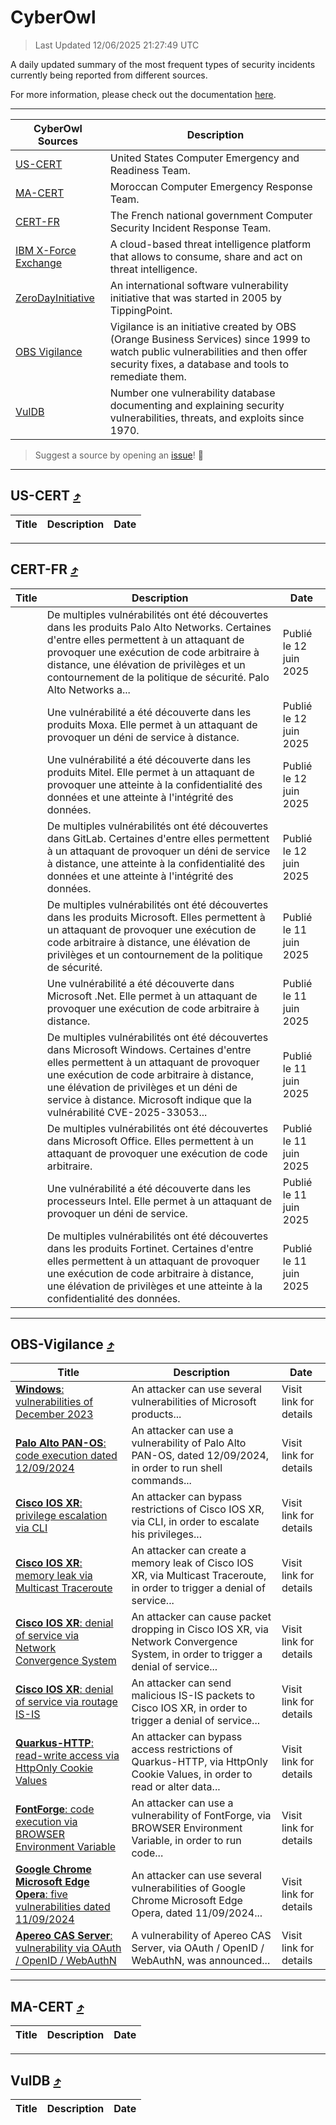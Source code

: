 
 <div id='top'></div>

# CyberOwl

 > Last Updated 12/06/2025 21:27:49 UTC
 
 A daily updated summary of the most frequent types of security incidents currently being reported from different sources.
 
 For more information, please check out the documentation [here](./docs/README.md).
 
 ---
 |CyberOwl Sources|Description|
 |---|---|
 |[US-CERT](#us-cert-arrow_heading_up)|United States Computer Emergency and Readiness Team.|
 |[MA-CERT](#ma-cert-arrow_heading_up)|Moroccan Computer Emergency Response Team.|
 |[CERT-FR](#cert-fr-arrow_heading_up)|The French national government Computer Security Incident Response Team.|
 |[IBM X-Force Exchange](#ibmcloud-arrow_heading_up)|A cloud-based threat intelligence platform that allows to consume, share and act on threat intelligence.|
 |[ZeroDayInitiative](#zerodayinitiative-arrow_heading_up)|An international software vulnerability initiative that was started in 2005 by TippingPoint.|
 |[OBS Vigilance](#obs-vigilance-arrow_heading_up)|Vigilance is an initiative created by OBS (Orange Business Services) since 1999 to watch public vulnerabilities and then offer security fixes, a database and tools to remediate them.|
 |[VulDB](#vuldb-arrow_heading_up)|Number one vulnerability database documenting and explaining security vulnerabilities, threats, and exploits since 1970.|
 
 > Suggest a source by opening an [issue](https://github.com/karimhabush/cyberowl/issues)! :raised_hands:
 ---

## US-CERT [:arrow_heading_up:](#cyberowl)

 |Title|Description|Date|
 |---|---|---|
 
 ---

## CERT-FR [:arrow_heading_up:](#cyberowl)

 |Title|Description|Date|
 |---|---|---|
 |[](https://www.cert.ssi.gouv.fr/avis/CERTFR-2025-AVI-0505/)|De multiples vulnérabilités ont été découvertes dans les produits Palo Alto Networks. Certaines d'entre elles permettent à un attaquant de provoquer une exécution de code arbitraire à distance, une élévation de privilèges et un contournement de la politique de sécurité. Palo Alto Networks a...|Publié le 12 juin 2025|
 |[](https://www.cert.ssi.gouv.fr/avis/CERTFR-2025-AVI-0504/)|Une vulnérabilité a été découverte dans les produits Moxa. Elle permet à un attaquant de provoquer un déni de service à distance.|Publié le 12 juin 2025|
 |[](https://www.cert.ssi.gouv.fr/avis/CERTFR-2025-AVI-0503/)|Une vulnérabilité a été découverte dans les produits Mitel. Elle permet à un attaquant de provoquer une atteinte à la confidentialité des données et une atteinte à l'intégrité des données.|Publié le 12 juin 2025|
 |[](https://www.cert.ssi.gouv.fr/avis/CERTFR-2025-AVI-0502/)|De multiples vulnérabilités ont été découvertes dans GitLab. Certaines d'entre elles permettent à un attaquant de provoquer un déni de service à distance, une atteinte à la confidentialité des données et une atteinte à l'intégrité des données.|Publié le 12 juin 2025|
 |[](https://www.cert.ssi.gouv.fr/avis/CERTFR-2025-AVI-0501/)|De multiples vulnérabilités ont été découvertes dans les produits Microsoft. Elles permettent à un attaquant de provoquer une exécution de code arbitraire à distance, une élévation de privilèges et un contournement de la politique de sécurité.|Publié le 11 juin 2025|
 |[](https://www.cert.ssi.gouv.fr/avis/CERTFR-2025-AVI-0500/)|Une vulnérabilité a été découverte dans Microsoft .Net. Elle permet à un attaquant de provoquer une exécution de code arbitraire à distance.|Publié le 11 juin 2025|
 |[](https://www.cert.ssi.gouv.fr/avis/CERTFR-2025-AVI-0499/)|De multiples vulnérabilités ont été découvertes dans Microsoft Windows. Certaines d'entre elles permettent à un attaquant de provoquer une exécution de code arbitraire à distance, une élévation de privilèges et un déni de service à distance. Microsoft indique que la vulnérabilité CVE-2025-33053...|Publié le 11 juin 2025|
 |[](https://www.cert.ssi.gouv.fr/avis/CERTFR-2025-AVI-0498/)|De multiples vulnérabilités ont été découvertes dans Microsoft Office. Elles permettent à un attaquant de provoquer une exécution de code arbitraire.|Publié le 11 juin 2025|
 |[](https://www.cert.ssi.gouv.fr/avis/CERTFR-2025-AVI-0497/)|Une vulnérabilité a été découverte dans les processeurs Intel. Elle permet à un attaquant de provoquer un déni de service.|Publié le 11 juin 2025|
 |[](https://www.cert.ssi.gouv.fr/avis/CERTFR-2025-AVI-0496/)|De multiples vulnérabilités ont été découvertes dans les produits Fortinet. Certaines d'entre elles permettent à un attaquant de provoquer une exécution de code arbitraire à distance, une élévation de privilèges et une atteinte à la confidentialité des données.|Publié le 11 juin 2025|
 
 ---

## OBS-Vigilance [:arrow_heading_up:](#cyberowl)

 |Title|Description|Date|
 |---|---|---|
 |[<a href="https://vigilance.fr/vulnerability/Windows-vulnerabilities-of-December-2023-43068" class="noirorange"><b>Windows</b>: vulnerabilities of December 2023</a>](https://vigilance.fr/vulnerability/Windows-vulnerabilities-of-December-2023-43068)|An attacker can use several vulnerabilities of Microsoft products...|Visit link for details|
 |[<a href="https://vigilance.fr/vulnerability/Palo-Alto-PAN-OS-code-execution-dated-12-09-2024-45147" class="noirorange"><b>Palo Alto PAN-OS</b>: code execution dated 12/09/2024</a>](https://vigilance.fr/vulnerability/Palo-Alto-PAN-OS-code-execution-dated-12-09-2024-45147)|An attacker can use a vulnerability of Palo Alto PAN-OS, dated 12/09/2024, in order to run shell commands...|Visit link for details|
 |[<a href="https://vigilance.fr/vulnerability/Cisco-IOS-XR-privilege-escalation-via-CLI-45139" class="noirorange"><b>Cisco IOS XR</b>: privilege escalation via CLI</a>](https://vigilance.fr/vulnerability/Cisco-IOS-XR-privilege-escalation-via-CLI-45139)|An attacker can bypass restrictions of Cisco IOS XR, via CLI, in order to escalate his privileges...|Visit link for details|
 |[<a href="https://vigilance.fr/vulnerability/Cisco-IOS-XR-memory-leak-via-Multicast-Traceroute-45138" class="noirorange"><b>Cisco IOS XR</b>: memory leak via Multicast Traceroute</a>](https://vigilance.fr/vulnerability/Cisco-IOS-XR-memory-leak-via-Multicast-Traceroute-45138)|An attacker can create a memory leak of Cisco IOS XR, via Multicast Traceroute, in order to trigger a denial of service...|Visit link for details|
 |[<a href="https://vigilance.fr/vulnerability/Cisco-IOS-XR-denial-of-service-via-Network-Convergence-System-45135" class="noirorange"><b>Cisco IOS XR</b>: denial of service via Network Convergence System</a>](https://vigilance.fr/vulnerability/Cisco-IOS-XR-denial-of-service-via-Network-Convergence-System-45135)|An attacker can cause packet dropping in Cisco IOS XR, via Network Convergence System, in order to trigger a denial of service...|Visit link for details|
 |[<a href="https://vigilance.fr/vulnerability/Cisco-IOS-XR-denial-of-service-via-routage-IS-IS-45134" class="noirorange"><b>Cisco IOS XR</b>: denial of service via routage IS-IS</a>](https://vigilance.fr/vulnerability/Cisco-IOS-XR-denial-of-service-via-routage-IS-IS-45134)|An attacker can send malicious IS-IS packets to Cisco IOS XR, in order to trigger a denial of service...|Visit link for details|
 |[<a href="https://vigilance.fr/vulnerability/Quarkus-HTTP-read-write-access-via-HttpOnly-Cookie-Values-46862" class="noirorange"><b>Quarkus-HTTP</b>: read-write access via HttpOnly Cookie Values</a>](https://vigilance.fr/vulnerability/Quarkus-HTTP-read-write-access-via-HttpOnly-Cookie-Values-46862)|An attacker can bypass access restrictions of Quarkus-HTTP, via HttpOnly Cookie Values, in order to read or alter data...|Visit link for details|
 |[<a href="https://vigilance.fr/vulnerability/FontForge-code-execution-via-BROWSER-Environment-Variable-46861" class="noirorange"><b>FontForge</b>: code execution via BROWSER Environment Variable</a>](https://vigilance.fr/vulnerability/FontForge-code-execution-via-BROWSER-Environment-Variable-46861)|An attacker can use a vulnerability of FontForge, via BROWSER Environment Variable, in order to run code...|Visit link for details|
 |[<a href="https://vigilance.fr/vulnerability/Google-Chrome-Microsoft-Edge-Opera-five-vulnerabilities-dated-11-09-2024-45131" class="noirorange"><b>Google Chrome  Microsoft Edge  Opera</b>: five vulnerabilities dated 11/09/2024</a>](https://vigilance.fr/vulnerability/Google-Chrome-Microsoft-Edge-Opera-five-vulnerabilities-dated-11-09-2024-45131)|An attacker can use several vulnerabilities of Google Chrome  Microsoft Edge  Opera, dated 11/09/2024...|Visit link for details|
 |[<a href="https://vigilance.fr/vulnerability/Apereo-CAS-Server-vulnerability-via-OAuth-OpenID-WebAuthN-46860" class="noirorange"><b>Apereo CAS Server</b>: vulnerability via OAuth / OpenID / WebAuthN</a>](https://vigilance.fr/vulnerability/Apereo-CAS-Server-vulnerability-via-OAuth-OpenID-WebAuthN-46860)|A vulnerability of Apereo CAS Server, via OAuth / OpenID / WebAuthN, was announced...|Visit link for details|
 
 ---

## MA-CERT [:arrow_heading_up:](#cyberowl)

 |Title|Description|Date|
 |---|---|---|
 
 ---

## VulDB [:arrow_heading_up:](#cyberowl)

 |Title|Description|Date|
 |---|---|---|
 